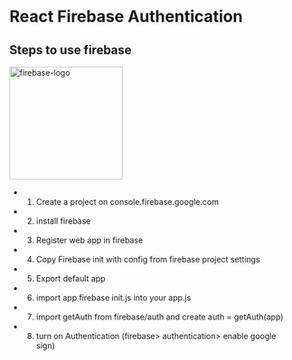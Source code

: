 # React Firebase Authentication

## Steps to use firebase

<img src='https://user-images.githubusercontent.com/67066348/161901462-4cd81088-f714-4337-8add-61609865a237.png' height='200' alt='firebase-logo'>

- 1. Create a project on console.firebase.google.com
- 2. install firebase
- 3. Register web app in firebase
- 4. Copy Firebase init with config from firebase project settings
- 5. Export default app
- 6. import app firebase init.js into your app.js
- 7. import getAuth from firebase/auth and create auth = getAuth(app)
- 8. turn on Authentication (firebase> authentication> enable google sign)
